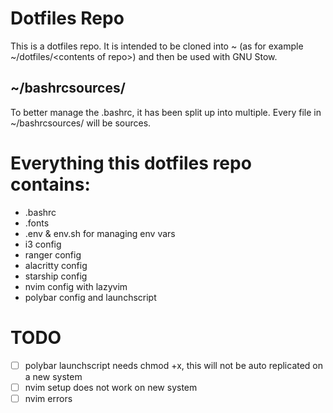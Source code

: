 # Dotfiles Repo
This is a dotfiles repo. It is intended to be cloned into ~ (as for example ~/dotfiles/\<contents of repo>) and then be used with GNU Stow.

## ~/bashrcsources/
To better manage the .bashrc, it has been split up into multiple.
Every file in ~/bashrcsources/ will be sources.

# Everything this dotfiles repo contains:
- .bashrc
- .fonts
- .env & env.sh for managing env vars
- i3 config
- ranger config
- alacritty config
- starship config
- nvim config with lazyvim
- polybar config and launchscript

# TODO
- [ ] polybar launchscript needs chmod +x, this will not be auto replicated on a new system
- [ ] nvim setup does not work on new system
- [ ] nvim errors
